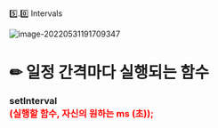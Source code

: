 5️⃣.0️⃣ Intervals



![image-20220531191709347](https://raw.githubusercontent.com/JJIIIINN/image_save/master/img/image-20220531191709347.png)



<h1>✏ 일정 간격마다 실행되는 함수</h1>

<h3><b>setInterval <div style=color:red>(실행할 함수, 자신의 원하는 ms (초));</div></b></h3>